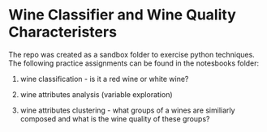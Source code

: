 # Wine Classifier and Wine Quality Characteristers
The repo was created as a sandbox folder to exercise python techniques. The following practice assignments can be found in the notesbooks folder:

1. wine classification - is it a red wine or white wine?

2. wine attributes analysis (variable exploration)

3. wine attributes clustering - what groups of a wines are similiarly composed and what is the wine quality of these groups?
